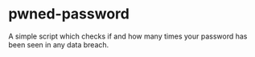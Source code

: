 # pwned-password
A simple script which checks if and how many times your password has been seen in any data breach.
